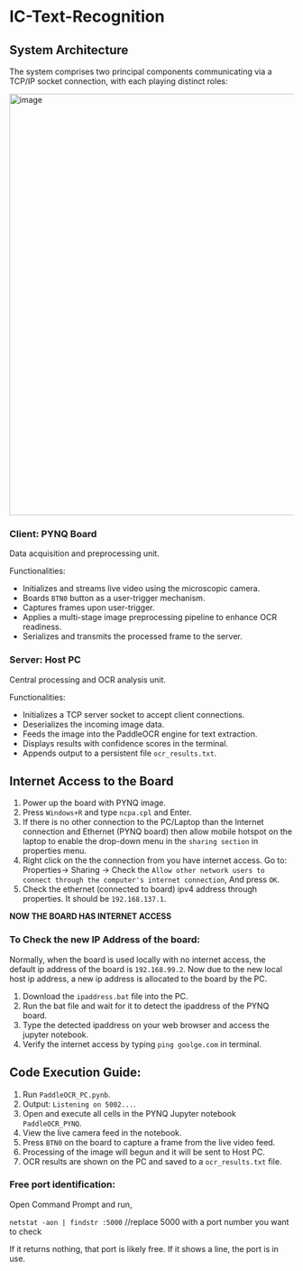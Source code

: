 # IC-Text-Recognition


## System Architecture
The system comprises two principal components communicating via a TCP/IP socket connection, with each playing distinct roles:



<img width="2286" height="747" alt="image" src="https://github.com/user-attachments/assets/c5e1cd89-7728-4948-8abb-75c7072de969" />



### Client: PYNQ Board
Data acquisition and preprocessing unit.

Functionalities:
- Initializes and streams live video using the microscopic camera.
- Boards `BTN0` button as a user-trigger mechanism.
- Captures frames upon user-trigger.
- Applies a multi-stage image preprocessing pipeline to enhance OCR readiness.
- Serializes and transmits the processed frame to the server.

### Server: Host PC
Central processing and OCR analysis unit.

Functionalities:
- Initializes a TCP server socket to accept client connections.
- Deserializes the incoming image data.
- Feeds the image into the PaddleOCR engine for text extraction.
- Displays results with confidence scores in the terminal.
- Appends output to a persistent file `ocr_results.txt`.

## Internet Access to the Board

1.	Power up the board with PYNQ image.
2.	Press `Windows+R` and type `ncpa.cpl` and Enter.
3.	If there is no other connection to the PC/Laptop than the Internet connection and Ethernet (PYNQ board) then allow mobile hotspot on the laptop to enable the drop-down menu in the `sharing section` in properties menu.
4.	Right click on the the connection from you have internet access. Go to:
Properties-> Sharing -> Check the `Allow other network users to connect through the computer's internet connection`, And press `OK`.
6.	Check the ethernet (connected to board) ipv4 address through properties. It should be `192.168.137.1`.

**NOW THE BOARD HAS INTERNET ACCESS**

### To Check the new IP Address of the board: 
Normally, when the board is used locally with no internet access, the default ip address of the board is `192.168.99.2`. Now due to the new local host ip address, a new ip address is allocated to the board by the PC. 

1.	Download the `ipaddress.bat` file into the PC.
2.	Run the bat file and wait for it to detect the ipaddress of the PYNQ board. 
3.	Type the detected ipaddress on your web browser and access the jupyter notebook. 
4.	Verify the internet access by typing `ping goolge.com` in terminal.

## Code Execution Guide:
1.	Run `PaddleOCR_PC.pynb`.
2.	Output: `Listening on 5002...`.
3.	Open and execute all cells in the PYNQ Jupyter notebook `PaddleOCR_PYNQ`.
4.	View the live camera feed in the notebook.
5.	Press `BTN0` on the board to capture a frame from the live video feed.
6.	Processing of the image will begun and it will be sent to Host PC.
7.	OCR results are shown on the PC and saved to a `ocr_results.txt` file.

### Free port identification:
Open Command Prompt and run,

`netstat -aon | findstr :5000`	//replace 5000 with a port number you want to check

If it returns nothing, that port is likely free.
If it shows a line, the port is in use.
